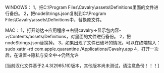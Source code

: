 WINDOWS：
1，把C:\Program Files\Cavalry\assets\Definitions里面的文件进行备份。
2，把nodeStrings.json复制到C:\Program Files\Cavalry\assets\Definitions中，替换原文件。

MAC：
1，打开访达->应用程序->右键cavalry->显示包内容->/Contents/assets/Definitions，对里面的文件进行备份。
2，把nodeStrings.json替换掉。
3，如果出现了文件已破坏的情况，可以在终端输入：sudo xattr -rd com.apple.quarantine /Applications/Cavalry.app 
4，打开一次后，在设置->隐私与安全中->仍然允许

[当前汉化文件基于2.4.3(2965.16)版本，其他版本尚未测试，请注意备份！！！]
